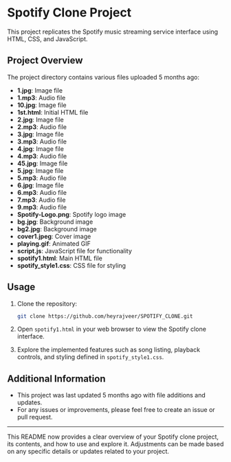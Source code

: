 # Spotify Clone Project

This project replicates the Spotify music streaming service interface using HTML, CSS, and JavaScript.

## Project Overview

The project directory contains various files uploaded 5 months ago:

- **1.jpg**: Image file
- **1.mp3**: Audio file
- **10.jpg**: Image file
- **1st.html**: Initial HTML file
- **2.jpg**: Image file
- **2.mp3**: Audio file
- **3.jpg**: Image file
- **3.mp3**: Audio file
- **4.jpg**: Image file
- **4.mp3**: Audio file
- **45.jpg**: Image file
- **5.jpg**: Image file
- **5.mp3**: Audio file
- **6.jpg**: Image file
- **6.mp3**: Audio file
- **7.mp3**: Audio file
- **9.mp3**: Audio file
- **Spotify-Logo.png**: Spotify logo image
- **bg.jpg**: Background image
- **bg2.jpg**: Background image
- **cover1.jpeg**: Cover image
- **playing.gif**: Animated GIF
- **script.js**: JavaScript file for functionality
- **spotify1.html**: Main HTML file
- **spotify_style1.css**: CSS file for styling

## Usage

1. Clone the repository:
   ```bash
   git clone https://github.com/heyrajveer/SPOTIFY_CLONE.git
   ```

2. Open `spotify1.html` in your web browser to view the Spotify clone interface.

3. Explore the implemented features such as song listing, playback controls, and styling defined in `spotify_style1.css`.

## Additional Information

- This project was last updated 5 months ago with file additions and updates.
- For any issues or improvements, please feel free to create an issue or pull request.

---

This README now provides a clear overview of your Spotify clone project, its contents, and how to use and explore it. Adjustments can be made based on any specific details or updates related to your project.
